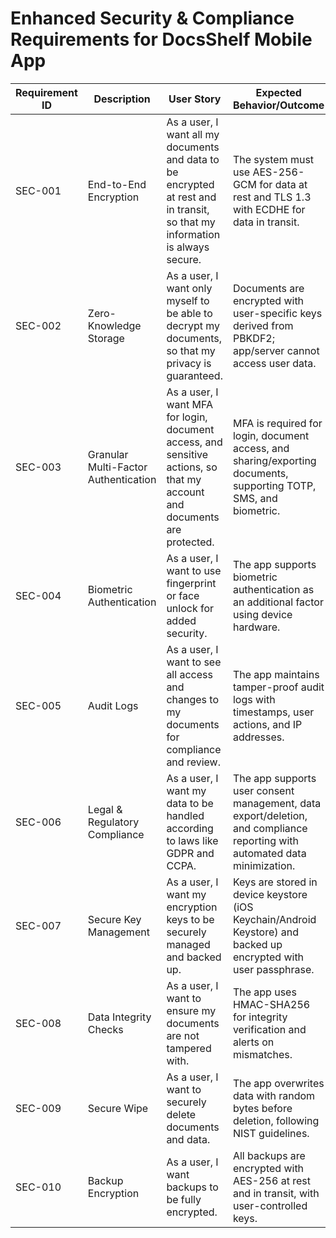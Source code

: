 # Enhanced Security & Compliance Requirements for DocsShelf Mobile App

| Requirement ID | Description | User Story | Expected Behavior/Outcome |
|---|---|---|---|
| SEC-001 | End-to-End Encryption | As a user, I want all my documents and data to be encrypted at rest and in transit, so that my information is always secure. | The system must use AES-256-GCM for data at rest and TLS 1.3 with ECDHE for data in transit. |
| SEC-002 | Zero-Knowledge Storage | As a user, I want only myself to be able to decrypt my documents, so that my privacy is guaranteed. | Documents are encrypted with user-specific keys derived from PBKDF2; app/server cannot access user data. |
| SEC-003 | Granular Multi-Factor Authentication | As a user, I want MFA for login, document access, and sensitive actions, so that my account and documents are protected. | MFA is required for login, document access, and sharing/exporting documents, supporting TOTP, SMS, and biometric. |
| SEC-004 | Biometric Authentication | As a user, I want to use fingerprint or face unlock for added security. | The app supports biometric authentication as an additional factor using device hardware. |
| SEC-005 | Audit Logs | As a user, I want to see all access and changes to my documents for compliance and review. | The app maintains tamper-proof audit logs with timestamps, user actions, and IP addresses. |
| SEC-006 | Legal & Regulatory Compliance | As a user, I want my data to be handled according to laws like GDPR and CCPA. | The app supports user consent management, data export/deletion, and compliance reporting with automated data minimization. |
| SEC-007 | Secure Key Management | As a user, I want my encryption keys to be securely managed and backed up. | Keys are stored in device keystore (iOS Keychain/Android Keystore) and backed up encrypted with user passphrase. |
| SEC-008 | Data Integrity Checks | As a user, I want to ensure my documents are not tampered with. | The app uses HMAC-SHA256 for integrity verification and alerts on mismatches. |
| SEC-009 | Secure Wipe | As a user, I want to securely delete documents and data. | The app overwrites data with random bytes before deletion, following NIST guidelines. |
| SEC-010 | Backup Encryption | As a user, I want backups to be fully encrypted. | All backups are encrypted with AES-256 at rest and in transit, with user-controlled keys. |
